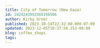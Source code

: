 ```yaml
---
title: City of Tomorrow (New Gaza)
id: 2424243952565356506
author: Kirby Urner
published: 2023-10-14T22:32:00.000-07:00
updated: 2023-12-05T10:37:58.153-08:00
blog: coffee_shops
tags: 
---
```


